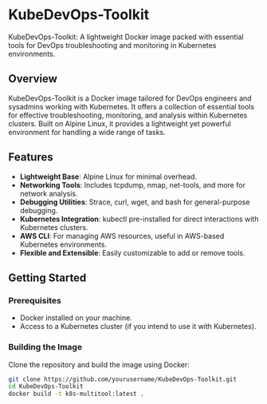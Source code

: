 # KubeDevOps-Toolkit
KubeDevOps-Toolkit: A lightweight Docker image packed with essential tools for DevOps troubleshooting and monitoring in Kubernetes environments.

## Overview
KubeDevOps-Toolkit is a Docker image tailored for DevOps engineers and sysadmins working with Kubernetes. It offers a collection of essential tools for effective troubleshooting, monitoring, and analysis within Kubernetes clusters. Built on Alpine Linux, it provides a lightweight yet powerful environment for handling a wide range of tasks.

## Features
- **Lightweight Base**: Alpine Linux for minimal overhead.
- **Networking Tools**: Includes tcpdump, nmap, net-tools, and more for network analysis.
- **Debugging Utilities**: Strace, curl, wget, and bash for general-purpose debugging.
- **Kubernetes Integration**: kubectl pre-installed for direct interactions with Kubernetes clusters.
- **AWS CLI**: For managing AWS resources, useful in AWS-based Kubernetes environments.
- **Flexible and Extensible**: Easily customizable to add or remove tools.

## Getting Started

### Prerequisites
- Docker installed on your machine.
- Access to a Kubernetes cluster (if you intend to use it with Kubernetes).

### Building the Image
Clone the repository and build the image using Docker:
```bash
git clone https://github.com/yourusername/KubeDevOps-Toolkit.git
cd KubeDevOps-Toolkit
docker build -t k8s-multitool:latest .
```

